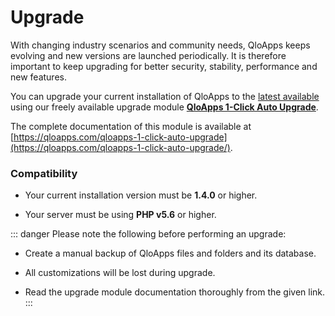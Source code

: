 # Upgrade

With changing industry scenarios and community needs, QloApps keeps evolving and new versions are launched periodically. It is therefore important to keep upgrading for better security, stability, performance and new features.

You can upgrade your current installation of QloApps to the [latest available](https://github.com/webkul/hotelcommerce/releases) using our freely available upgrade module **[QloApps 1-Click Auto Upgrade](https://store.webkul.com/qloapps-1-click-upgrade.html)**.

The complete documentation of this module is available at [https://qloapps.com/qloapps-1-click-auto-upgrade](https://qloapps.com/qloapps-1-click-auto-upgrade/).

### Compatibility

- Your current installation version must be **1.4.0** or higher.

- Your server must be using **PHP v5.6** or higher.

::: danger
Please note the following before performing an upgrade:

- Create a manual backup of QloApps files and folders and its database.

- All customizations will be lost during upgrade.

- Read the upgrade module documentation thoroughly from the given link.
:::
